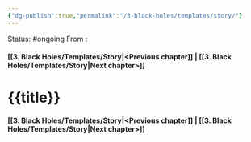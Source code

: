 ```yaml
---
{"dg-publish":true,"permalink":"/3-black-holes/templates/story/"}
---
```


Status: #ongoing
From : 
#### [[3. Black Holes/Templates/Story\|<Previous chapter]] | [[3. Black Holes/Templates/Story\|Next chapter>]]
# {{title}}



#### [[3. Black Holes/Templates/Story\|<Previous chapter]] | [[3. Black Holes/Templates/Story\|Next chapter>]]
